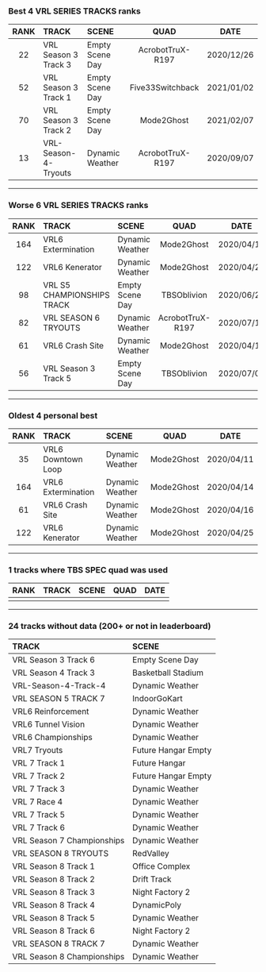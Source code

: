 ### Best 4 VRL SERIES TRACKS ranks
|RANK|TRACK|SCENE|QUAD|DATE|
|:---:|:---|:---|:---:|:---:|
|22|VRL Season 3 Track 3|Empty Scene Day|AcrobotTruX-R197|2020/12/26|
|52|VRL Season 3 Track 1|Empty Scene Day|Five33Switchback|2021/01/02|
|70|VRL Season 3 Track 2|Empty Scene Day|Mode2Ghost|2021/02/07|
|13|VRL-Season-4-Tryouts|Dynamic Weather|AcrobotTruX-R197|2020/09/07|
---
### Worse 6 VRL SERIES TRACKS ranks
|RANK|TRACK|SCENE|QUAD|DATE|
|:---:|:---|:---|:---:|:---:|
|164|VRL6 Extermination|Dynamic Weather|Mode2Ghost|2020/04/14|
|122|VRL6 Kenerator|Dynamic Weather|Mode2Ghost|2020/04/25|
|98|VRL S5 CHAMPIONSHIPS TRACK|Empty Scene Day|TBSOblivion|2020/06/28|
|82|VRL SEASON 6 TRYOUTS|Dynamic Weather|AcrobotTruX-R197|2020/07/18|
|61|VRL6 Crash Site|Dynamic Weather|Mode2Ghost|2020/04/16|
|56|VRL Season 3 Track 5|Empty Scene Day|TBSOblivion|2020/07/01|
---
### Oldest 4 personal best
|RANK|TRACK|SCENE|QUAD|DATE|
|:---:|:---|:---|:---:|:---:|
|35|VRL6 Downtown Loop|Dynamic Weather|Mode2Ghost|2020/04/11|
|164|VRL6 Extermination|Dynamic Weather|Mode2Ghost|2020/04/14|
|61|VRL6 Crash Site|Dynamic Weather|Mode2Ghost|2020/04/16|
|122|VRL6 Kenerator|Dynamic Weather|Mode2Ghost|2020/04/25|
---
### 1 tracks where TBS SPEC quad was used
|RANK|TRACK|SCENE|QUAD|DATE|
|:---:|:---|:---|:---:|:---:|
||||||
---
### 24 tracks without data (200+ or not in leaderboard)
|TRACK|SCENE|
|:---|:---|
|VRL Season 3 Track 6|Empty Scene Day|
|VRL Season 4 Track 3|Basketball Stadium|
|VRL-Season-4-Track-4|Dynamic Weather|
|VRL SEASON 5 TRACK 7|IndoorGoKart|
|VRL6 Reinforcement|Dynamic Weather|
|VRL6 Tunnel Vision|Dynamic Weather|
|VRL6 Championships|Dynamic Weather|
|VRL7 Tryouts|Future Hangar Empty|
|VRL 7 Track 1|Future Hangar|
|VRL 7 Track 2|Future Hangar Empty|
|VRL 7 Track 3|Dynamic Weather|
|VRL 7 Race 4|Dynamic Weather|
|VRL 7 Track 5|Dynamic Weather|
|VRL 7 Track 6|Dynamic Weather|
|VRL Season 7 Championships|Dynamic Weather|
|VRL SEASON 8 TRYOUTS|RedValley|
|VRL Season 8 Track 1|Office Complex|
|VRL Season 8 Track 2|Drift Track|
|VRL Season 8 Track 3|Night Factory 2|
|VRL Season 8 Track 4|DynamicPoly|
|VRL Season 8 Track 5|Dynamic Weather|
|VRL Season 8 Track 6|Night Factory 2|
|VRL SEASON 8 TRACK 7|Dynamic Weather|
|VRL Season 8 Championships|Dynamic Weather|
